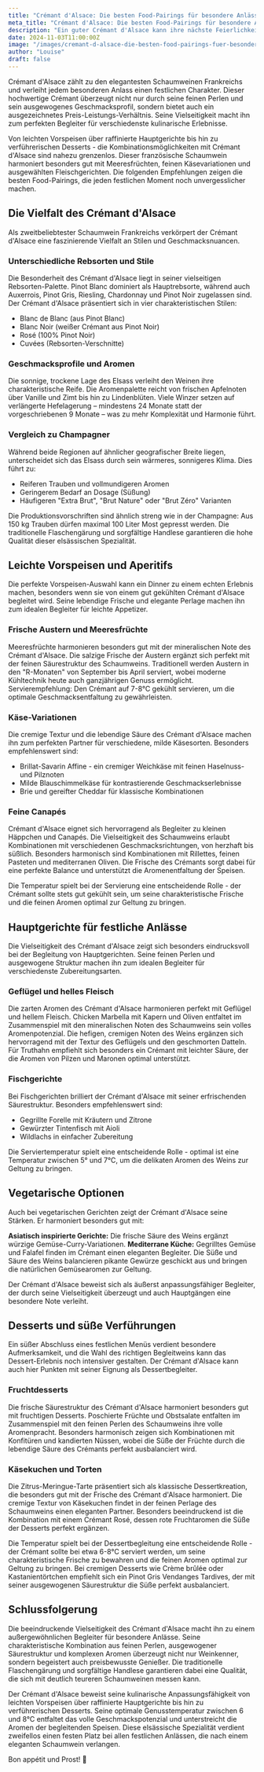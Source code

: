 ```yaml
---
title: "Crémant d'Alsace: Die besten Food-Pairings für besondere Anlässe"
meta_title: "Crémant d'Alsace: Die besten Food-Pairings für besondere Anlässe"
description: "Ein guter Crémant d'Alsace kann ihre nächste Feierlichkeit zu einem ganz besonderen Fest machen. Mit diesen Food-Pairings funktioniert das bestens."
date: 2024-11-03T11:00:00Z
image: "/images/cremant-d-alsace-die-besten-food-pairings-fuer-besondere-anlaesse.webp"
author: "Louise"
draft: false
---
```


Crémant d'Alsace zählt zu den elegantesten Schaumweinen Frankreichs und verleiht jedem besonderen Anlass einen festlichen Charakter. Dieser hochwertige Crémant überzeugt nicht nur durch seine feinen Perlen und sein ausgewogenes Geschmacksprofil, sondern bietet auch ein ausgezeichnetes Preis-Leistungs-Verhältnis. Seine Vielseitigkeit macht ihn zum perfekten Begleiter für verschiedenste kulinarische Erlebnisse.

Von leichten Vorspeisen über raffinierte Hauptgerichte bis hin zu verführerischen Desserts - die Kombinationsmöglichkeiten mit Crémant d'Alsace sind nahezu grenzenlos. Dieser französische Schaumwein harmoniert besonders gut mit Meeresfrüchten, feinen Käsevariationen und ausgewählten Fleischgerichten. Die folgenden Empfehlungen zeigen die besten Food-Pairings, die jeden festlichen Moment noch unvergesslicher machen.

## Die Vielfalt des Crémant d'Alsace

Als zweitbeliebtester Schaumwein Frankreichs verkörpert der Crémant d'Alsace eine faszinierende Vielfalt an Stilen und Geschmacksnuancen.

### Unterschiedliche Rebsorten und Stile

Die Besonderheit des Crémant d'Alsace liegt in seiner vielseitigen Rebsorten-Palette. Pinot Blanc dominiert als Hauptrebsorte, während auch Auxerrois, Pinot Gris, Riesling, Chardonnay und Pinot Noir zugelassen sind. Der Crémant d'Alsace präsentiert sich in vier charakteristischen Stilen:

- Blanc de Blanc (aus Pinot Blanc)
- Blanc Noir (weißer Crémant aus Pinot Noir)
- Rosé (100% Pinot Noir)
- Cuvées (Rebsorten-Verschnitte)

### Geschmacksprofile und Aromen

Die sonnige, trockene Lage des Elsass verleiht den Weinen ihre charakteristische Reife. Die Aromenpalette reicht von frischen Apfelnoten über Vanille und Zimt bis hin zu Lindenblüten. Viele Winzer setzen auf verlängerte Hefelagerung – mindestens 24 Monate statt der vorgeschriebenen 9 Monate – was zu mehr Komplexität und Harmonie führt.

### Vergleich zu Champagner

Während beide Regionen auf ähnlicher geografischer Breite liegen, unterscheidet sich das Elsass durch sein wärmeres, sonnigeres Klima. Dies führt zu:

- Reiferen Trauben und vollmundigeren Aromen
- Geringerem Bedarf an Dosage (Süßung)
- Häufigeren "Extra Brut", "Brut Nature" oder "Brut Zéro" Varianten

Die Produktionsvorschriften sind ähnlich streng wie in der Champagne: Aus 150 kg Trauben dürfen maximal 100 Liter Most gepresst werden. Die traditionelle Flaschengärung und sorgfältige Handlese garantieren die hohe Qualität dieser elsässischen Spezialität.

## Leichte Vorspeisen und Aperitifs

Die perfekte Vorspeisen-Auswahl kann ein Dinner zu einem echten Erlebnis machen, besonders wenn sie von einem gut gekühlten Crémant d'Alsace begleitet wird. Seine lebendige Frische und elegante Perlage machen ihn zum idealen Begleiter für leichte Appetizer.

### Frische Austern und Meeresfrüchte

Meeresfrüchte harmonieren besonders gut mit der mineralischen Note des Crémant d'Alsace. Die salzige Frische der Austern ergänzt sich perfekt mit der feinen Säurestruktur des Schaumweins. Traditionell werden Austern in den "R-Monaten" von September bis April serviert, wobei moderne Kühltechnik heute auch ganzjährigen Genuss ermöglicht. Servierempfehlung: Den Crémant auf 7-8°C gekühlt servieren, um die optimale Geschmacksentfaltung zu gewährleisten.

### Käse-Variationen

Die cremige Textur und die lebendige Säure des Crémant d'Alsace machen ihn zum perfekten Partner für verschiedene, milde Käsesorten. Besonders empfehlenswert sind:

- Brillat-Savarin Affine - ein cremiger Weichkäse mit feinen Haselnuss- und Pilznoten
- Milde Blauschimmelkäse für kontrastierende Geschmackserlebnisse
- Brie und gereifter Cheddar für klassische Kombinationen

### Feine Canapés

Crémant d'Alsace eignet sich hervorragend als Begleiter zu kleinen Häppchen und Canapés. Die Vielseitigkeit des Schaumweins erlaubt Kombinationen mit verschiedenen Geschmacksrichtungen, von herzhaft bis süßlich. Besonders harmonisch sind Kombinationen mit Rillettes, feinen Pasteten und mediterranen Oliven. Die Frische des Crémants sorgt dabei für eine perfekte Balance und unterstützt die Aromenentfaltung der Speisen.

Die Temperatur spielt bei der Servierung eine entscheidende Rolle - der Crémant sollte stets gut gekühlt sein, um seine charakteristische Frische und die feinen Aromen optimal zur Geltung zu bringen.

## Hauptgerichte für festliche Anlässe

Die Vielseitigkeit des Crémant d'Alsace zeigt sich besonders eindrucksvoll bei der Begleitung von Hauptgerichten. Seine feinen Perlen und ausgewogene Struktur machen ihn zum idealen Begleiter für verschiedenste Zubereitungsarten.

### Geflügel und helles Fleisch

Die zarten Aromen des Crémant d'Alsace harmonieren perfekt mit Geflügel und hellem Fleisch. Chicken Marbella mit Kapern und Oliven entfaltet im Zusammenspiel mit den mineralischen Noten des Schaumweins sein volles Aromenpotenzial. Die hefigen, cremigen Noten des Weins ergänzen sich hervorragend mit der Textur des Geflügels und den geschmorten Datteln. Für Truthahn empfiehlt sich besonders ein Crémant mit leichter Säure, der die Aromen von Pilzen und Maronen optimal unterstützt.

### Fischgerichte

Bei Fischgerichten brilliert der Crémant d'Alsace mit seiner erfrischenden Säurestruktur. Besonders empfehlenswert sind:

- Gegrillte Forelle mit Kräutern und Zitrone
- Gewürzter Tintenfisch mit Aioli
- Wildlachs in einfacher Zubereitung


Die Serviertemperatur spielt eine entscheidende Rolle - optimal ist eine Temperatur zwischen 5° und 7°C, um die delikaten Aromen des Weins zur Geltung zu bringen.

## Vegetarische Optionen

Auch bei vegetarischen Gerichten zeigt der Crémant d'Alsace seine Stärken. Er harmoniert besonders gut mit:

**Asiatisch inspirierte Gerichte:** Die frische Säure des Weins ergänzt würzige Gemüse-Curry-Variationen. **Mediterrane Küche:** Gegrilltes Gemüse und Falafel finden im Crémant einen eleganten Begleiter. Die Süße und Säure des Weins balancieren pikante Gewürze geschickt aus und bringen die natürlichen Gemüsearomen zur Geltung.

Der Crémant d'Alsace beweist sich als äußerst anpassungsfähiger Begleiter, der durch seine Vielseitigkeit überzeugt und auch Hauptgängen eine besondere Note verleiht.

## Desserts und süße Verführungen

Ein süßer Abschluss eines festlichen Menüs verdient besondere Aufmerksamkeit, und die Wahl des richtigen Begleitweins kann das Dessert-Erlebnis noch intensiver gestalten. Der Crémant d'Alsace kann auch hier Punkten mit seiner Eignung als Dessertbegleiter.

### Fruchtdesserts

Die frische Säurestruktur des Crémant d'Alsace harmoniert besonders gut mit fruchtigen Desserts. Poschierte Früchte und Obstsalate entfalten im Zusammenspiel mit den feinen Perlen des Schaumweins ihre volle Aromenpracht. Besonders harmonisch zeigen sich Kombinationen mit Konfitüren und kandierten Nüssen, wobei die Süße der Früchte durch die lebendige Säure des Crémants perfekt ausbalanciert wird.

### Käsekuchen und Torten

Die Zitrus-Meringue-Tarte präsentiert sich als klassische Dessertkreation, die besonders gut mit der Frische des Crémant d'Alsace harmoniert. Die cremige Textur von Käsekuchen findet in der feinen Perlage des Schaumweins einen eleganten Partner. Besonders beeindruckend ist die Kombination mit einem Crémant Rosé, dessen rote Fruchtaromen die Süße der Desserts perfekt ergänzen.

Die Temperatur spielt bei der Dessertbegleitung eine entscheidende Rolle - der Crémant sollte bei etwa 6-8°C serviert werden, um seine charakteristische Frische zu bewahren und die feinen Aromen optimal zur Geltung zu bringen. Bei cremigen Desserts wie Crème brûlée oder Kastanientörtchen empfiehlt sich ein Pinot Gris Vendanges Tardives, der mit seiner ausgewogenen Säurestruktur die Süße perfekt ausbalanciert.

## Schlussfolgerung

Die beeindruckende Vielseitigkeit des Crémant d'Alsace macht ihn zu einem außergewöhnlichen Begleiter für besondere Anlässe. Seine charakteristische Kombination aus feinen Perlen, ausgewogener Säurestruktur und komplexen Aromen überzeugt nicht nur Weinkenner, sondern begeistert auch preisbewusste Genießer. Die traditionelle Flaschengärung und sorgfältige Handlese garantieren dabei eine Qualität, die sich mit deutlich teureren Schaumweinen messen kann.

Der Crémant d'Alsace beweist seine kulinarische Anpassungsfähigkeit von leichten Vorspeisen über raffinierte Hauptgerichte bis hin zu verführerischen Desserts. Seine optimale Genusstemperatur zwischen 6 und 8°C entfaltet das volle Geschmackspotenzial und unterstreicht die Aromen der begleitenden Speisen. Diese elsässische Spezialität verdient zweifellos einen festen Platz bei allen festlichen Anlässen, die nach einem eleganten Schaumwein verlangen.

Bon appétit und Prost! 🥂